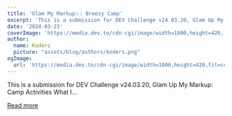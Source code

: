 ```yaml
---
title: 'Glam My Markup✨: Breezy Camp'
excerpt: 'This is a submission for DEV Challenge v24.03.20, Glam Up My Markup: Camp Activities           What I...'
date: '2024-03-23'
coverImage: 'https://media.dev.to/cdn-cgi/image/width=1000,height=420,fit=cover,gravity=auto,format=auto/https%3A%2F%2Fdev-to-uploads.s3.amazonaws.com%2Fuploads%2Farticles%2Fcafzunl6nv421maq9q3q.png'
author:
  name: Koders
  picture: "assets/blog/authors/koders.png"
ogImage:
  url: 'https://media.dev.to/cdn-cgi/image/width=1000,height=420,fit=cover,gravity=auto,format=auto/https%3A%2F%2Fdev-to-uploads.s3.amazonaws.com%2Fuploads%2Farticles%2Fcafzunl6nv421maq9q3q.png'
---
```


This is a submission for DEV Challenge v24.03.20, Glam Up My Markup: Camp Activities           What I...

[Read more](https://dev.to/sarahokolo/glam-my-markup-breezy-camp-1gam)

